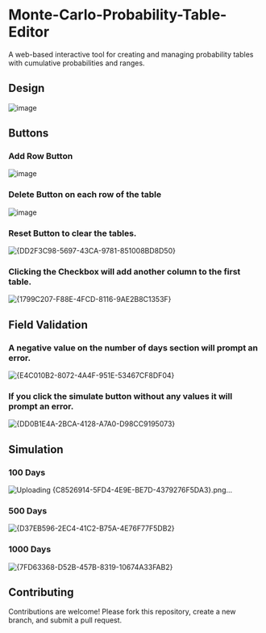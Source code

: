 # Monte-Carlo-Probability-Table-Editor
A web-based interactive tool for creating and managing probability tables with cumulative probabilities and ranges. 

## Design
![image](https://github.com/user-attachments/assets/45ff62fb-3326-42e7-b01f-9ec75c5581c6)

## Buttons
### Add Row Button
![image](https://github.com/user-attachments/assets/66f0316f-688b-4344-8b89-ac84ee1ad7ab)

### Delete Button on each row of the table
![image](https://github.com/user-attachments/assets/4039e7ac-a571-45da-a892-db4ed28b6a29)

### Reset Button to clear the tables.
![{DD2F3C98-5697-43CA-9781-851008BD8D50}](https://github.com/user-attachments/assets/b53d15f2-9604-44c4-9bba-c8b5933da746)

### Clicking the Checkbox will add another column to the first table.
![{1799C207-F88E-4FCD-8116-9AE2B8C1353F}](https://github.com/user-attachments/assets/51384c66-719a-44fd-9c9f-da16c684bf6f)

## Field Validation
### A negative value on the number of days section will prompt an error.
![{E4C010B2-8072-4A4F-951E-53467CF8DF04}](https://github.com/user-attachments/assets/c2e61ca1-6822-4b50-9672-ba7144bcbbbe)

### If you click the simulate button without any values it will prompt an error.
![{DD0B1E4A-2BCA-4128-A7A0-D98CC9195073}](https://github.com/user-attachments/assets/5fdc3f61-c7e7-4d1a-8b4d-6107c8735f81)

## Simulation
### 100 Days
![Uploading {C8526914-5FD4-4E9E-BE7D-4379276F5DA3}.png…]()

### 500 Days
![{D37EB596-2EC4-41C2-B75A-4E76F77F5DB2}](https://github.com/user-attachments/assets/0fb8224c-356f-425f-a933-2e3214a1e03a)

### 1000 Days
![{7FD63368-D52B-457B-8319-10674A33FAB2}](https://github.com/user-attachments/assets/d931f1e5-0387-472e-a477-51ce34b85e48)

## Contributing  
Contributions are welcome! Please fork this repository, create a new branch, and submit a pull request.  
